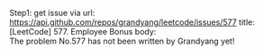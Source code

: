 Step1: get issue via url: https://api.github.com/repos/grandyang/leetcode/issues/577 
 title:[LeetCode] 577. Employee Bonus 
 body:  
 The problem No.577 has not been written by Grandyang yet!